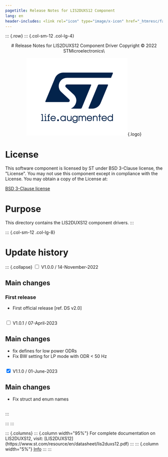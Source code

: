 ```yaml
---
pagetitle: Release Notes for LIS2DUXS12 Component
lang: en
header-includes: <link rel="icon" type="image/x-icon" href="_htmresc/favicon.png" />
---
```


::: {.row}
::: {.col-sm-12 .col-lg-4}

<center>
# Release Notes for LIS2DUXS12 Component Driver
Copyright &copy; 2022 STMicroelectronics\

[![ST logo](_htmresc/st_logo_2020.png)](https://www.st.com){.logo}
</center>

# License

This software component is licensed by ST under BSD 3-Clause license, the "License".
You may not use this component except in compliance with the License. You may obtain a copy of the License at:

[BSD 3-Clause license](https://opensource.org/licenses/BSD-3-Clause)

# Purpose

This directory contains the LIS2DUXS12 component drivers.
:::

::: {.col-sm-12 .col-lg-8}
# Update history

::: {.collapse}
<input type="checkbox" id="collapse-section1" aria-hidden="true">
<label for="collapse-section1" aria-hidden="true">V1.0.0 / 14-November-2022</label>
<div>

## Main changes

### First release

- First official release [ref. DS v2.0]

##

</div>

<input type="checkbox" id="collapse-section2" aria-hidden="true">
<label for="collapse-section2" aria-hidden="true">V1.0.1 / 07-April-2023</label>
<div>

## Main changes
- fix defines for low power ODRs
- Fix BW setting for LP mode with ODR < 50 Hz


##

</div>

<input type="checkbox" id="collapse-section3" checked aria-hidden="true">
<label for="collapse-section3" aria-hidden="true">V1.1.0 / 01-June-2023</label>
<div>

## Main changes
- Fix struct and enum names


##

</div>
:::

:::
:::

<footer class="sticky">
::: {.columns}
::: {.column width="95%"}
For complete documentation on LIS2DUXS12,
visit:
[LIS2DUXS12](https://www.st.com/resource/en/datasheet/lis2duxs12.pdf)
:::
::: {.column width="5%"}
<abbr title="Based on template cx566953 version 2.0">Info</abbr>
:::
:::
</footer>
